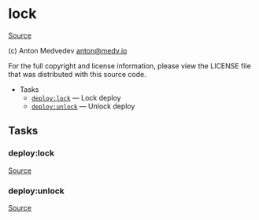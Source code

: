 <!-- DO NOT EDIT THIS FILE! -->
<!-- Instead edit recipe/deploy/lock.php -->
<!-- Then run bin/docgen -->

# lock

[Source](/recipe/deploy/lock.php)

(c) Anton Medvedev <anton@medv.io>

For the full copyright and license information, please view the LICENSE
file that was distributed with this source code.


* Tasks
  * [`deploy:lock`](#deploy:lock) — Lock deploy
  * [`deploy:unlock`](#deploy:unlock) — Unlock deploy


## Tasks
### deploy:lock
[Source](/recipe/deploy/lock.php#L14)



### deploy:unlock
[Source](/recipe/deploy/lock.php#L28)




